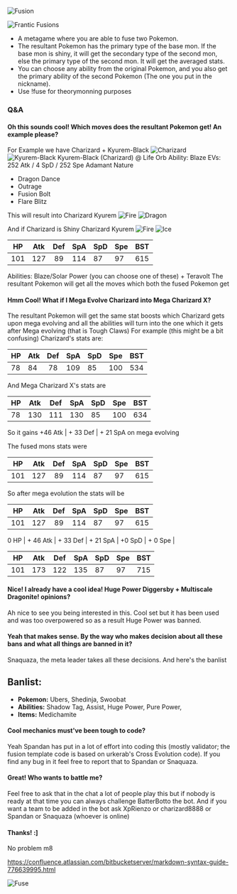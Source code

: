 ![Fusion](https://68.media.tumblr.com/d966aad89ea9b9e0dbf2e65800fd25d6/tumblr_o4w6xvNbnq1rxenr3o1_400.gif)

![Frantic Fusions](http://i.imgur.com/5CUMewQ.png)
- A metagame where you are able to fuse two Pokemon.
- The resultant Pokemon has the primary type of the base mon. If the base mon is shiny, it will get the secondary type of the second mon, else the primary type of the second mon. It will get the averaged stats.
- You can choose any ability from the original Pokemon, and you also get the primary ability of the second Pokemon (The one you put in the nickname).
- Use !fuse for theorymonning purposes

### Q&A
#### Oh this sounds cool! Which moves does the resultant Pokemon get! An example please?
For Example we have
Charizard + Kyurem-Black
![Charizard](http://www.pokestadium.com/sprites/xy/charizard.gif)
![Kyurem-Black](http://www.pokestadium.com/sprites/xy/kyurem-black.gif)
Kyurem-Black (Charizard) @ Life Orb
Ability: Blaze
EVs: 252 Atk / 4 SpD / 252 Spe
Adamant Nature
- Dragon Dance
- Outrage
- Fusion Bolt
- Flare Blitz

This will result into
Charizard Kyurem
![Fire](http://play.pokemonshowdown.com/sprites/types/Fire.png)
![Dragon](http://play.pokemonshowdown.com/sprites/types/Dragon.png)

And if Charizard is Shiny
Charizard Kyurem
![Fire](http://play.pokemonshowdown.com/sprites/types/Fire.png)
![Ice](http://play.pokemonshowdown.com/sprites/types/Ice.png)

| HP | Atk | Def | SpA | SpD | Spe | BST |
|-------------|-------------|:-----------:|--------------|--------------|--------------|---------|
| 101 | 127 | 89 | 114 | 87 | 97 | 615 |

Abilities: Blaze/Solar Power (you can choose one of these) + Teravolt
The resultant Pokemon will get all the moves which both the fused Pokemon get
#### Hmm Cool! What if I Mega Evolve Charizard into Mega Charizard X?
The resultant Pokemon will get the same stat boosts which Charizard gets upon mega evolving and all the abilities will turn into the one which it gets after Mega evolving (that is Tough Claws)
For example (this might be a bit confusing)
Charizard's stats are:

| HP | Atk | Def | SpA | SpD | Spe | BST |
|-------------|-------------|:-----------:|--------------|--------------|--------------|---------|
| 78 | 84 | 78 | 109 | 85 | 100 | 534 |

And Mega Charizard X's stats are

| HP | Atk | Def | SpA | SpD | Spe | BST |
|-------------|-------------|:-----------:|--------------|--------------|--------------|---------|
| 78 | 130 | 111 | 130 | 85 | 100 | 634 |

So it gains +46 Atk | + 33 Def | + 21 SpA on mega evolving

The fused mons stats were

| HP | Atk | Def | SpA | SpD | Spe | BST |
|-------------|-------------|:-----------:|--------------|--------------|--------------|---------|
| 101 | 127 | 89 | 114 | 87 | 97 | 615 |

So after mega evolution the stats will be

| HP | Atk | Def | SpA | SpD | Spe | BST |
|-------------|-------------|:-----------:|--------------|--------------|--------------|---------|
| 101 | 127 | 89 | 114 | 87 | 97 | 615 |

 0 HP | + 46 Atk | + 33 Def | + 21 SpA | +0 SpD | + 0 Spe |

| HP | Atk | Def | SpA | SpD | Spe | BST |
|-------------|-------------|:-----------:|--------------|--------------|--------------|---------|
| 101 | 173 | 122 | 135 | 87 | 97 | 715 |

#### Nice! I already have a cool idea! Huge Power Diggersby + Multiscale Dragonite! opinions?
Ah nice to see you being interested in this. Cool set but it has been used and was too overpowered so as a result Huge Power was banned.

#### Yeah that makes sense. By the way who makes decision about all these bans and what all things are banned in it?
Snaquaza, the meta leader takes all these decisions. And here's the banlist
## Banlist:
- **Pokemon:** Ubers, Shedinja, Swoobat
- **Abilities:** Shadow Tag, Assist, Huge Power, Pure Power,
- **Items:** Medichamite

#### Cool mechanics must've been tough to code?
Yeah Spandan has put in a lot of effort into coding this (mostly validator; the fusion template code is based on urkerab's Cross Evolution code). If you find any bug in it feel free to report that to Spandan or Snaquaza.

#### Great! Who wants to battle me?
Feel free to ask that in the chat a lot of people play this but if nobody is ready at that time you can always challenge BatterBotto the bot. And if you want a team to be added in the bot ask XpRienzo or charizard8888 or Spandan or Snaquaza (whoever is online)

#### Thanks! :]
No problem m8

https://confluence.atlassian.com/bitbucketserver/markdown-syntax-guide-776639995.html

![Fuse](https://media3.giphy.com/media/NrfLjCPVOvJ6g/200w.gif#6)